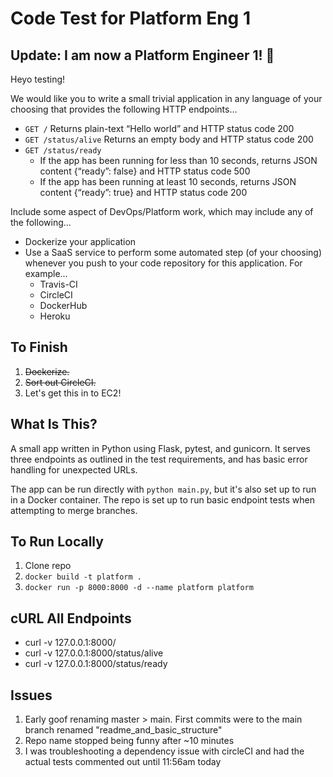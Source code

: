 # Code Test for Platform Eng 1

## Update: I am now a Platform Engineer 1! 🎉

Heyo testing!

We would like you to write a small trivial application in any language of your choosing that provides the following HTTP endpoints…

- `GET /` Returns plain-text “Hello world” and HTTP status code 200
- `GET /status/alive` Returns an empty body and HTTP status code 200
- `GET /status/ready`
  - If the app has been running for less than 10 seconds, returns JSON content {“ready”: false} and HTTP status code 500
  - If the app has been running at least 10 seconds, returns JSON content {“ready”: true} and HTTP status code 200

Include some aspect of DevOps/Platform work, which may include any of the following...

- Dockerize your application
- Use a SaaS service to perform some automated step (of your choosing) whenever you push to your code repository for this application. For example...
  - Travis-CI
  - CircleCI
  - DockerHub
  - Heroku

## To Finish
1. ~~Dockerize.~~
2. ~~Sort out CircleCI.~~
3. Let's get this in to EC2!

## What Is This?
A small app written in Python using Flask, pytest, and gunicorn. It serves three endpoints as outlined in the test requirements, and has basic error handling for unexpected URLs.

The app can be run directly with `python main.py`, but it's also set up to run in a Docker container. The repo is set up to run basic endpoint tests when attempting to merge branches.

## To Run Locally
1. Clone repo
2. `docker build -t platform .`
4. `docker run -p 8000:8000 -d --name platform platform`

## cURL All Endpoints
- curl -v 127.0.0.1:8000/
- curl -v 127.0.0.1:8000/status/alive
- curl -v 127.0.0.1:8000/status/ready

## Issues
1. Early goof renaming master > main. First commits were to the main branch renamed "readme_and_basic_structure"
2. Repo name stopped being funny after ~10 minutes
3. I was troubleshooting a dependency issue with circleCI and had the actual tests commented out until 11:56am today
